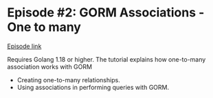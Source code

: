 # Episode #2: GORM Associations - One to many

[Episode link](https://www.codeheim.io/courses/Episode-2-Mastering-GORM-Associations-One-to-many-655cb75fe4b0ace270c715a1)

Requires Golang 1.18 or higher.
The tutorial explains how one-to-many association works with GORM

- Creating one-to-many relationships.
- Using associations in performing queries with GORM.

